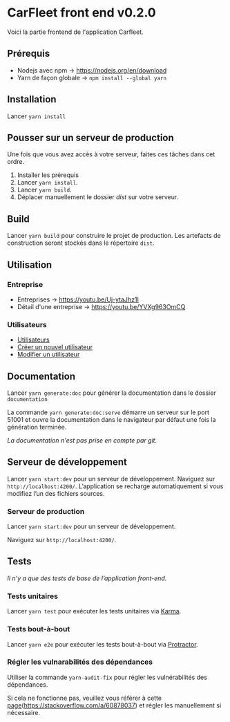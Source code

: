 # CarFleet front end v0.2.0

Voici la partie frontend de l'application Carfleet.

## Prérequis

- Nodejs avec npm -> <https://nodejs.org/en/download>
- Yarn de façon globale -> `npm install --global yarn`

## Installation

Lancer `yarn install`

## Pousser sur un serveur de production

Une fois que vous avez accès à votre serveur, faites ces tâches dans cet ordre.

1. Installer les prérequis
1. Lancer `yarn install`.
1. Lancer `yarn build`.
1. Déplacer manuellement le dossier _dist_ sur votre serveur.

## Build

Lancer `yarn build` pour construire le projet de production. Les artefacts de construction seront stockés dans le répertoire `dist`.

## Utilisation

### Entreprise

- Entreprises -> <https://youtu.be/Uj-ytaJhz1I>
- Détail d'une entreprise -> <https://youtu.be/YVXg963OmCQ>

### Utilisateurs

- [Utilisateurs](https://youtu.be/ceh57pPFyTw)
- [Créer un nouvel utilisateur](https://youtu.be/UiAH7_0JF0Q)
- [Modifier un utilisateur](https://youtu.be/efMSJDp7acA)

## Documentation

Lancer `yarn generate:doc` pour générer la documentation dans le dossier `documentation`

La commande `yarn generate:doc:serve` démarre un serveur sur le port 51001 et ouvre la documentation dans le navigateur par défaut une fois la génération terminée.

_La documentation n'est pas prise en compte par git._

## Serveur de développement

Lancer `yarn start:dev` pour un serveur de développement. Naviguez sur `http://localhost:4200/`. L’application se recharge automatiquement si vous modifiez l’un des fichiers sources.

### Serveur de production

Lancer `yarn start:dev` pour un serveur de développement.

Naviguez sur `http://localhost:4200/`.

## Tests

_Il n’y a que des tests de base de l’application front-end._

### Tests unitaires

Lancer `yarn test` pour exécuter les tests unitaires via [Karma](https://karma-runner.github.io).

### Tests bout-à-bout

Lancer `yarn e2e` pour exécuter les tests bout-à-bout via [Protractor](http://www.protractortest.org/).

### Régler les vulnarabilités des dépendances

Utiliser la commande `yarn-audit-fix` pour régler les vulnérabilités des dépendances.

Si cela ne fonctionne pas, veuillez vous référer à cette [page](https://stackoverflow.com/a/60878037)(https://stackoverflow.com/a/60878037) et régler les manuellement si nécessaire.
